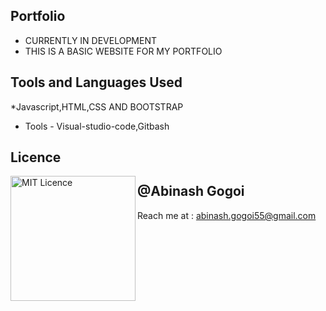 ## Portfolio


* CURRENTLY IN DEVELOPMENT
* THIS IS A BASIC WEBSITE FOR MY PORTFOLIO 

## Tools and Languages Used

*Javascript,HTML,CSS AND BOOTSTRAP
* Tools - Visual-studio-code,Gitbash

## Licence

<img align="left" alt="MIT Licence" width="200px" src="https://img.shields.io/github/license/abinashstack/Portfolio?style=for-the-badge" />



## @Abinash Gogoi

Reach me  at : abinash.gogoi55@gmail.com
